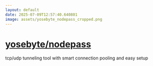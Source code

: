 ```yaml
---
layout: default
date: 2025-07-09T12:57:40.640801
image: assets/yosebyte_nodepass_cropped.png
---
```


# [yosebyte/nodepass](https://github.com/yosebyte/nodepass)

tcp/udp tunneling tool with smart connection pooling and easy setup

